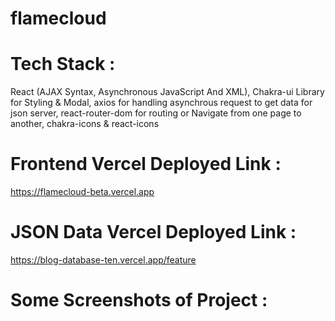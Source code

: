 # flamecloud
# Tech Stack : 
React (AJAX Syntax, Asynchronous JavaScript And XML), Chakra-ui Library for Styling & Modal, axios for handling asynchrous request to get data for json server, react-router-dom for routing or Navigate from one page to another, chakra-icons & react-icons

# Frontend Vercel Deployed Link :
https://flamecloud-beta.vercel.app
# JSON Data Vercel Deployed Link :
https://blog-database-ten.vercel.app/feature

# Some Screenshots of Project :